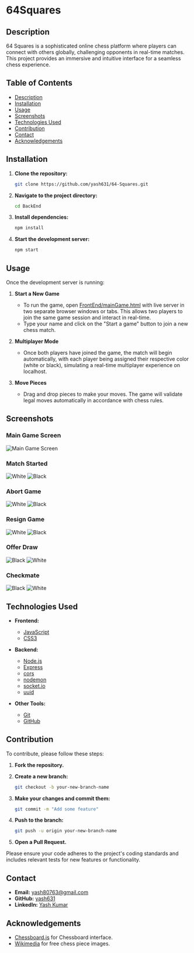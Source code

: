 # 64Squares

## Description

64 Squares is a sophisticated online chess platform where players can connect with others globally, challenging opponents in real-time matches. This project provides an immersive and intuitive interface for a seamless chess experience.

## Table of Contents

- [Description](#description)
- [Installation](#installation)
- [Usage](#usage)
- [Screenshots](#screenshots)
- [Technologies Used](#technologies-used)
- [Contribution](#contribution)
- [Contact](#contact)
- [Acknowledgements](#acknowledgements)

## Installation

1. **Clone the repository:**

   ```bash
   git clone https://github.com/yash631/64-Squares.git
   ```

2. **Navigate to the project directory:**

   ```bash
   cd BackEnd
   ```

3. **Install dependencies:**

   ```bash
   npm install
   ```

4. **Start the development server:**

   ```bash
   npm start
   ```

## Usage

Once the development server is running:

1. **Start a New Game**

   - To run the game, open [FrontEnd/mainGame.html](FrontEnd/mainGame.html) with live server in two separate browser windows or tabs. This allows two players to join the same game session and interact in real-time.
   - Type your name and click on the "Start a game" button to join a new chess match.

2. **Multiplayer Mode**

   - Once both players have joined the game, the match will begin automatically, with each player being assigned their respective color (white or black), simulating a real-time multiplayer experience on localhost.

3. **Move Pieces**

   - Drag and drop pieces to make your moves. The game will validate legal moves automatically
     in accordance with chess rules.

## Screenshots

### Main Game Screen

![Main Game Screen](Screenshots/homeScreen.png)

### Match Started

![White](Screenshots/gameJoin/white.png)
![Black](Screenshots/gameJoin/black.png)

### Abort Game

![White](Screenshots/abort/white.png)
![Black](Screenshots/abort/black.png)

### Resign Game

![White](Screenshots/resign/white.png)
![Black](Screenshots/resign/black.png)

### Offer Draw

![Black](Screenshots/drawOffer/black.png)
![White](Screenshots/drawOffer/white.png)

### Checkmate

![Black](Screenshots/checkMate/black.png)
![White](Screenshots/checkMate/white.png)

## Technologies Used

- **Frontend:**

  - [JavaScript](https://www.javascript.com/)
  - [CSS3](https://developer.mozilla.org/en-US/docs/Web/CSS)

- **Backend:**

  - [Node.js](https://nodejs.org/)
  - [Express](https://expressjs.com/)
  - [cors](https://www.npmjs.com/package/cors)
  - [nodemon](https://www.npmjs.com/package/nodemon)
  - [socket.io](https://socket.io/)
  - [uuid](https://www.npmjs.com/package/uuid)

- **Other Tools:**
  - [Git](https://git-scm.com/)
  - [GitHub](https://github.com/)

## Contribution

To contribute, please follow these steps:

1. **Fork the repository.**
2. **Create a new branch:**

   ```bash
   git checkout -b your-new-branch-name
   ```

3. **Make your changes and commit them:**

   ```bash
   git commit -m "Add some feature"
   ```

4. **Push to the branch:**

   ```bash
   git push -u origin your-new-branch-name
   ```

5. **Open a Pull Request.**

Please ensure your code adheres to the project's coding standards and includes relevant tests for new features or functionality.

## Contact

  - **Email:** yash80763@gmail.com
  - **GitHub:** [yash631](https://github.com/yash631)
  - **LinkedIn:** [Yash Kumar](https://www.linkedin.com/in/yash-kumar-65122620b/)

## Acknowledgements

  - [Chessboard.js](https://github.com/oakmac/chessboardjs) for Chessboard interface.
  - [Wikimedia](https://commons.wikimedia.org/wiki/Category:SVG_chess_pieces) for free chess piece images.
